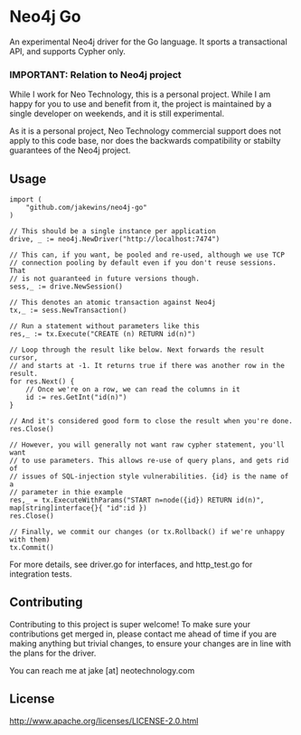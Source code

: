 # Neo4j Go

An experimental Neo4j driver for the Go language. It sports a transactional API, and supports Cypher only.

### IMPORTANT: Relation to Neo4j project

While I work for Neo Technology, this is a personal project. While I am happy for you to use and
benefit from it, the project is maintained by a single developer on weekends, and it is still 
experimental.

As it is a personal project, Neo Technology commercial support does not apply to this code base,
nor does the backwards compatibility or stabilty guarantees of the Neo4j project.

## Usage

    import (
        "github.com/jakewins/neo4j-go"
    )

    // This should be a single instance per application
    drive, _ := neo4j.NewDriver("http://localhost:7474")

    // This can, if you want, be pooled and re-used, although we use TCP 
    // connection pooling by default even if you don't reuse sessions. That 
    // is not guaranteed in future versions though.
    sess,_ := drive.NewSession()

    // This denotes an atomic transaction against Neo4j
    tx,_ := sess.NewTransaction()
 
    // Run a statement without parameters like this
    res,_ := tx.Execute("CREATE (n) RETURN id(n)")

    // Loop through the result like below. Next forwards the result cursor, 
    // and starts at -1. It returns true if there was another row in the result.
    for res.Next() {
        // Once we're on a row, we can read the columns in it
        id := res.GetInt("id(n)")
    }

    // And it's considered good form to close the result when you're done.
    res.Close()

    // However, you will generally not want raw cypher statement, you'll want
    // to use parameters. This allows re-use of query plans, and gets rid of 
    // issues of SQL-injection style vulnerabilities. {id} is the name of a
    // parameter in thie example
    res,_ = tx.ExecuteWithParams("START n=node({id}) RETURN id(n)", map[string]interface{}{ "id":id })
    res.Close()

    // Finally, we commit our changes (or tx.Rollback() if we're unhappy with them)
    tx.Commit()

For more details, see driver.go for interfaces, and http_test.go for integration tests.

## Contributing

Contributing to this project is super welcome! To make sure your contributions get merged in, please
contact me ahead of time if you are making anything but trivial changes, to ensure your changes are in
line with the plans for the driver.

You can reach me at jake [at] neotechnology.com

## License

http://www.apache.org/licenses/LICENSE-2.0.html